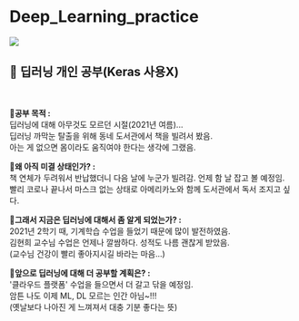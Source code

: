 # Deep_Learning_practice
<img src="https://img.shields.io/badge/Python-3766AB?style=flat-square&logo=Python&logoColor=white"/></a> 
<h2><strong>📗 딥러닝 개인 공부(Keras 사용X)</strong></h2>
</br>

🔸<strong>공부 목적 : </strong>  
딥러닝에 대해 아무것도 모르던 시절(2021년 여름)...    
딥러닝 까막눈 탈출을 위해 동네 도서관에서 책을 빌려서 봤음.   
아는 게 없으면 몸이라도 움직여야 한다는 생각에 그랬음.
</br>

🔸<strong>왜 아직 미결 상태인가? : </strong>    
책 연체가 두려워서 반납했더니 다음 날에 누군가 빌려감.
언제 함 날 잡고 볼 예정임.   
빨리 코로나 끝나서 마스크 없는 상태로 아메리카노와 함께 도서관에서 독서 조지고 싶다.
</br>

🔸<strong>그래서 지금은 딥러닝에 대해서 좀 알게 되었는가? : </strong>    
2021년 2학기 때, 기계학습 수업을 들었기 때문에 많이 발전하였음.     
김현희 교수님 수업은 언제나 깔쌈하다. 성적도 나름 괜찮게 받았음.    
(교수님 건강이 빨리 좋아지시길 바라는 마음...)
</br>

🔸<strong>앞으로 딥러닝에 대해 더 공부할 계획은? : </strong>     
'클라우드 플랫폼' 수업을 들으면서 더 갈고 닦을 예정임.     
암튼 나도 이제 ML, DL 모르는 인간 아님~!!!   
(옛날보다 나아진 게 느껴져서 대충 기분 좋다는 뜻)
